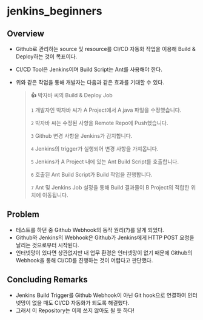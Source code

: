 # jenkins_beginners

## Overview
* Github로 관리하는 source 및 resource를 CI/CD 자동화 작업을 이용해 Build & Deploy하는 것이 목표이다.
* CI/CD Tool은 Jenkins이며 Build Script는 Ant를 사용해야 한다.
* 위와 같은 작업을 통해 개발자는 다음과 같은 효과를 기대할 수 있다.

  > **👍** 박자바 씨의 Build & Deploy Job
  > 
  > `1` 개발자인 박자바 씨가 A Project에서 A.java 파일을 수정했습니다.
  >
  > `2` 박자바 씨는 수정된 사항을 Remote Repo에 Push했습니다.
  >
  > `3` Github 변경 사항을 Jenkins가 감지합니다.
  >
  > `4` Jenkins의 trigger가 실행되어 변경 사항을 가져옵니다.
  >
  > `5` Jenkins가 A Project 내에 있는 Ant Build Script를 호출합니다.
  >
  > `6` 호출된 Ant Build Script가 Build 작업을 진행합니다.
  >
  > `7` Ant 및 Jenkins Job 설정을 통해 Build 결과물이 B Project의 적합한 위치에 이동됩니다.

## Problem
* 테스트를 하던 중 Github Webhook의 동작 원리(?)를 알게 되었다.
* Github와 Jenkins의 Webhook은 Github가 Jenkins에게 HTTP POST 요청을 날리는 것으로부터 시작된다.
* 인터넷망이 있다면 상관없지만 내 업무 환경은 인터넷망이 없기 때문에 Github의 Webhook을 통해 CI/CD를 진행하는 것이 어렵다고 판단했다.

## Concluding Remarks
* Jenkins Build Trigger를 Github Webhook이 아닌 Git hook으로 연결하여 인터넷망이 없을 때도 CI/CD 자동화가 되도록 해결했다.
* 그래서 이 Repository는 이제 쓰지 않아도 될 듯 하다!
